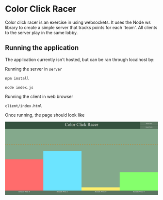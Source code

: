 # Color Click Racer

Color click racer is an exercise in using websockets. It uses the Node ws library to create a simple server that tracks points for each 'team'. All clients to the server play in the same lobby.

## Running the application

The application currently isn't hosted, but can be ran through localhost by:

Running the server in `server`
```
npm install
```
```
node index.js
```


Running the client in web browser
```
client/index.html
```

Once running, the page should look like

<img src="example/color-click-racer.png">